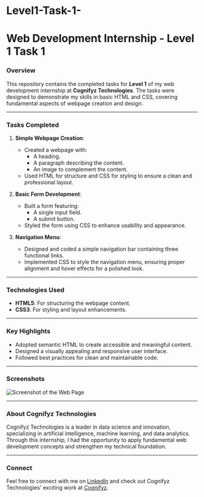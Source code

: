 # Level1-Task-1-

# Web Development Internship - Level 1 Task 1

### Overview
This repository contains the completed tasks for **Level 1** of my web development internship at **Cognifyz Technologies**. The tasks were designed to demonstrate my skills in basic HTML and CSS, covering fundamental aspects of webpage creation and design.

---

### Tasks Completed

1. **Simple Webpage Creation**:
   - Created a webpage with:
     - A heading.
     - A paragraph describing the content.
     - An image to complement the content.
   - Used HTML for structure and CSS for styling to ensure a clean and professional layout.

2. **Basic Form Development**:
   - Built a form featuring:
     - A single input field.
     - A submit button.
   - Styled the form using CSS to enhance usability and appearance.

3. **Navigation Menu**:
   - Designed and coded a simple navigation bar containing three functional links.
   - Implemented CSS to style the navigation menu, ensuring proper alignment and hover effects for a polished look.

---

### Technologies Used
- **HTML5**: For structuring the webpage content.
- **CSS3**: For styling and layout enhancements.

---

### Key Highlights
- Adopted semantic HTML to create accessible and meaningful content.
- Designed a visually appealing and responsive user interface.
- Followed best practices for clean and maintainable code.

---

### Screenshots
![Screenshot of the Web Page](image-url)


---

### About Cognifyz Technologies
Cognifyz Technologies is a leader in data science and innovation, specializing in artificial intelligence, machine learning, and data analytics. Through this internship, I had the opportunity to apply fundamental web development concepts and strengthen my technical foundation.

---

### Connect
Feel free to connect with me on [LinkedIn](https://www.linkedin.com/in/anshika-nandini-11b936214) and check out Cognifyz Technologies' exciting work at [Cognifyz](https://cognifyz.com).


